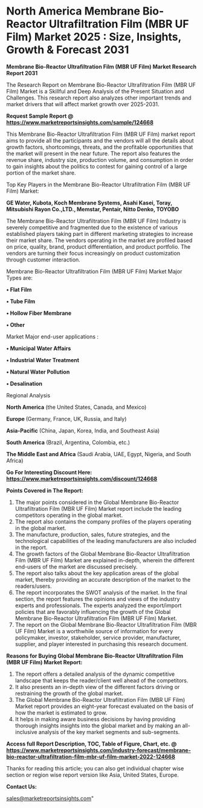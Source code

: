 # North America Membrane Bio-Reactor Ultrafiltration Film (MBR UF Film) Market 2025 : Size, Insights, Growth & Forecast 2031

<strong>Membrane Bio-Reactor Ultrafiltration Film (MBR UF Film) Market Research Report 2031</strong>

The Research Report on Membrane Bio-Reactor Ultrafiltration Film (MBR UF Film) Market is a Skillful and Deep Analysis of the Present Situation and Challenges. This research report also analyzes other important trends and market drivers that will affect market growth over 2025-2031.

<strong>Request Sample Report @ <a href=https://www.marketreportsinsights.com/sample/124668>https://www.marketreportsinsights.com/sample/124668</a></strong>

This Membrane Bio-Reactor Ultrafiltration Film (MBR UF Film) market report aims to provide all the participants and the vendors will all the details about growth factors, shortcomings, threats, and the profitable opportunities that the market will present in the near future. The report also features the revenue share, industry size, production volume, and consumption in order to gain insights about the politics to contest for gaining control of a large portion of the market share.

Top Key Players in the Membrane Bio-Reactor Ultrafiltration Film (MBR UF Film) Market:

<strong>GE Water, Kubota, Koch Membrane Systems, Asahi Kasei, Toray, Mitsubishi Rayon Co.,LTD., Memstar, Pentair, Nitto Denko, TOYOBO</strong>

The Membrane Bio-Reactor Ultrafiltration Film (MBR UF Film) Industry is severely competitive and fragmented due to the existence of various established players taking part in different marketing strategies to increase their market share. The vendors operating in the market are profiled based on price, quality, brand, product differentiation, and product portfolio. The vendors are turning their focus increasingly on product customization through customer interaction.

Membrane Bio-Reactor Ultrafiltration Film (MBR UF Film) Market Major Types are:

<strong>• Flat Film

• Tube Film

• Hollow Fiber Membrane

• Other</strong>

Market Major end-user applications :

<strong>• Municipal Water Affairs

• Industrial Water Treatment

• Natural Water Pollution

• Desalination</strong>

Regional Analysis

</u><strong><b>North America</b></strong> (the United States, Canada, and Mexico)

<strong><b>Europe </b></strong>(Germany, France, UK, Russia, and Italy)

<strong><b>Asia-Pacific</b></strong> (China, Japan, Korea, India, and Southeast Asia)

<strong><b>South America</b></strong> (Brazil, Argentina, Colombia, etc.)

<strong><b>The Middle East and Africa</b></strong> (Saudi Arabia, UAE, Egypt, Nigeria, and South Africa)

<strong>Go For Interesting Discount Here: <a href=https://www.marketreportsinsights.com/discount/124668>https://www.marketreportsinsights.com/discount/124668</a></strong>

<strong>Points Covered in The Report:</strong>
<ol>
  <li>The major points considered in the Global Membrane Bio-Reactor Ultrafiltration Film (MBR UF Film) Market report include the leading competitors operating in the global market.</li>
  <li>The report also contains the company profiles of the players operating in the global market.</li>
  <li>The manufacture, production, sales, future strategies, and the technological capabilities of the leading manufacturers are also included in the report.</li>
  <li>The growth factors of the Global Membrane Bio-Reactor Ultrafiltration Film (MBR UF Film) Market are explained in-depth, wherein the different end-users of the market are discussed precisely.</li>
  <li>The report also talks about the key application areas of the global market, thereby providing an accurate description of the market to the readers/users.</li>
  <li>The report incorporates the SWOT analysis of the market. In the final section, the report features the opinions and views of the industry experts and professionals. The experts analyzed the export/import policies that are favorably influencing the growth of the Global Membrane Bio-Reactor Ultrafiltration Film (MBR UF Film) Market.</li>
  <li>The report on the Global Membrane Bio-Reactor Ultrafiltration Film (MBR UF Film) Market is a worthwhile source of information for every policymaker, investor, stakeholder, service provider, manufacturer, supplier, and player interested in purchasing this research document.</li>
</ol>
<strong>Reasons for Buying Global Membrane Bio-Reactor Ultrafiltration Film (MBR UF Film) Market Report:</strong>

<ol>
  <li>The report offers a detailed analysis of the dynamic competitive landscape that keeps the reader/client well ahead of the competitors.</li>
  <li>It also presents an in-depth view of the different factors driving or restraining the growth of the global market.</li>
  <li>The Global Membrane Bio-Reactor Ultrafiltration Film (MBR UF Film) Market report provides an eight-year forecast evaluated on the basis of how the market is estimated to grow.</li>
  <li>It helps in making aware business decisions by having providing thorough insights insights into the global market and by making an all-inclusive analysis of the key market segments and sub-segments.</li>
</ol>
<strong>Access full Report Description, TOC, Table of Figure, Chart, etc. @ <a href=https://www.marketreportsinsights.com/industry-forecast/membrane-bio-reactor-ultrafiltration-film-mbr-uf-film-market-2022-124668>https://www.marketreportsinsights.com/industry-forecast/membrane-bio-reactor-ultrafiltration-film-mbr-uf-film-market-2022-124668</a></strong>


Thanks for reading this article; you can also get individual chapter wise section or region wise report version like Asia, United States, Europe.

<strong>Contact Us:</strong>

sales@marketreportsinsights.com"
